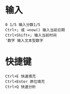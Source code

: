 # 输入

```
0 1/5 输入分数1/5
Ctrl+; 或 =now() 输入当前日期
Ctrl+Shift+; 输入当前时间
'数字 输入文本型数字
```

# 快捷键

```
Ctrl+E 快速填充
Ctrl+Enter 原位填充
Ctrl+Q 快速分析
```

